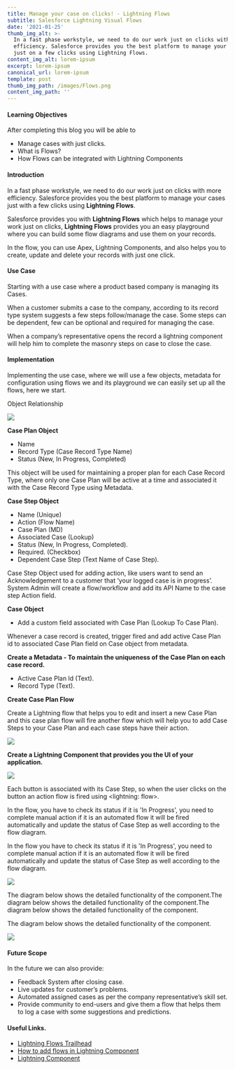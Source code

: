 ```yaml
---
title: Manage your case on clicks! - Lightning Flows
subtitle: Salesforce Lightning Visual Flows
date: '2021-01-25'
thumb_img_alt: >-
  In a fast phase workstyle, we need to do our work just on clicks with more
  efficiency. Salesforce provides you the best platform to manage your cases
  just on a few clicks using Lightning Flows.
content_img_alt: lorem-ipsum
excerpt: lorem-ipsum
canonical_url: lorem-ipsum
template: post
thumb_img_path: /images/Flows.png
content_img_path: ''
---
```

#### **Learning Objectives**

After completing this blog you will be able to

* Manage cases with just clicks.
* What is Flows?
* How Flows can be integrated with Lightning Components

#### **Introduction**

In a fast phase workstyle, we need to do our work just on clicks with more efficiency. Salesforce provides you the best platform to manage your cases just with a few clicks using **Lightning Flows**.

Salesforce provides you with **Lightning Flows** which helps to manage your work just on clicks, **Lightning Flows** provides you an easy playground where you can build some flow diagrams and use them on your records.

In the flow, you can use Apex, Lightning Components, and also helps you to create, update and delete your records with just one click.

#### **Use Case**

Starting with a use case where a product based company is managing its Cases.

When a customer submits a case to the company, according to its record type system suggests a few steps follow/manage the case. Some steps can be dependent, few can be optional and required for managing the case.

When a company’s representative opens the record a lightning component will help him to complete the masonry steps on case to close the case.

#### **Implementation**

Implementing the use case, where we will use a few objects, metadata for configuration using flows we and its playground we can easily set up all the flows, here we start.

Object Relationship

![](/images/object-flow-diagram.jpeg)

**Case Plan Object**

* Name
* Record Type (Case Record Type Name)
* Status (New, In Progress, Completed)

This object will be used for maintaining a proper plan for each Case Record Type, where only one Case Plan will be active at a time and associated it with the Case Record Type using Metadata.

**Case Step Object**

* Name (Unique)
* Action (Flow Name)
* Case Plan (MD)
* Associated Case (Lookup)
* Status (New, In Progress, Completed).
* Required. (Checkbox)
* Dependent Case Step (Text Name of Case Step).

Case Step Object used for adding action, like users want to send an Acknowledgement to a customer that ‘your logged case is in progress’. System Admin will create a flow/workflow and add its API Name to the case step Action field.

**Case Object**

* Add a custom field associated with Case Plan (Lookup To Case Plan).

Whenever a case record is created, trigger fired and add active Case Plan id to associated Case Plan field on Case object from metadata.

**Create a Metadata - To maintain the uniqueness of the Case Plan on each case record.**

* Active Case Plan Id (Text).
* Record Type (Text).

**Create Case Plan Flow**

Create a Lightning flow that helps you to edit and insert a new Case Plan and this case plan flow will fire another flow which will help you to add Case Steps to your Case Plan and each case steps have their action.

**![](/images/create-case-plan.png)**

**Create a Lightning Component that provides you the UI of your application.**

![](/images/lc.png)

Each button is associated with its Case Step, so when the user clicks on the button an action flow is fired using <lightning: flow>.

In the flow, you have to check its status if it is 'In Progress', you need to complete manual action if it is an automated flow it will be fired automatically and update the status of Case Step as well according to the flow diagram.

In the flow you have to check its status if it is 'In Progress', you need to complete manual action if it is an automated flow it will be fired automatically and update the status of Case Step as well according to the flow diagram.

![](/images/managing-case-steps.png)

The diagram below shows the detailed functionality of the component.The diagram below shows the detailed functionality of the component.The diagram below shows the detailed functionality of the component.

The diagram below shows the detailed functionality of the component.

![](/images/product-case-management-final.png)

#### **Future Scope**

In the future we can also provide:

* Feedback System after closing case.
* Live updates for customer’s problems.
* Automated assigned cases as per the company representative’s skill set.
* Provide community to end-users and give them a flow that helps them to log a case with some suggestions and predictions.

#### **Useful Links.**

* [Lightning Flows Trailhead](https://trailhead.salesforce.com/en/content/learn/modules/business_process_automation)
* [How to add flows in Lightning Component](https://developer.salesforce.com/docs/component-library/bundle/lightning:flow/example)
* [Lightning Component](https://developer.salesforce.com/docs/atlas.en-us.lightning.meta/lightning/intro_framework.htm)